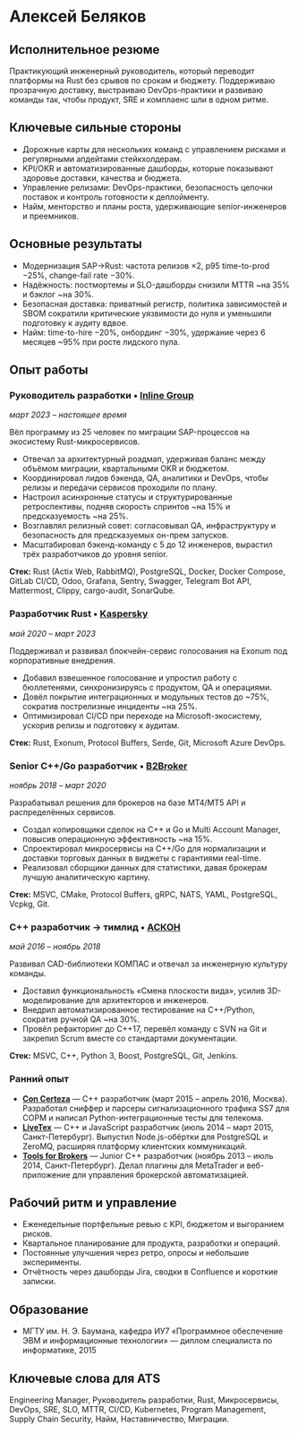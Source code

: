 # Алексей Беляков

## Исполнительное резюме
Практикующий инженерный руководитель, который переводит платформы на Rust без срывов по срокам и бюджету. Поддерживаю прозрачную доставку, выстраиваю DevOps-практики и развиваю команды так, чтобы продукт, SRE и комплаенс шли в одном ритме.

## Ключевые сильные стороны
- Дорожные карты для нескольких команд с управлением рисками и регулярными апдейтами стейкхолдерам.
- KPI/OKR и автоматизированные дашборды, которые показывают здоровье доставки, качества и бюджета.
- Управление релизами: DevOps-практики, безопасность цепочки поставок и контроль готовности к деплойменту.
- Найм, менторство и планы роста, удерживающие senior-инженеров и преемников.

## Основные результаты
- Модернизация SAP→Rust: частота релизов ×2, p95 time-to-prod −25%, change-fail rate −30%.
- Надёжность: постмортемы и SLO-дашборды снизили MTTR ~на 35% и бэклог ~на 30%.
- Безопасная доставка: приватный регистр, политика зависимостей и SBOM сократили критические уязвимости до нуля и уменьшили подготовку к аудиту вдвое.
- Найм: time-to-hire −20%, онбординг −30%, удержание через 6 месяцев ~95% при росте лидского пула.

## Опыт работы

### Руководитель разработки • [Inline Group](https://www.inlinegroup.ru/)
*март 2023 – настоящее время*

Вёл программу из 25 человек по миграции SAP-процессов на экосистему Rust-микросервисов.
- Отвечал за архитектурный роадмап, удерживая баланс между объёмом миграции, квартальными OKR и бюджетом.
- Координировал лидов бэкенда, QA, аналитики и DevOps, чтобы релизы и передачи сервисов проходили по плану.
- Настроил асинхронные статусы и структурированные ретроспективы, подняв скорость спринтов ~на 15% и предсказуемость ~на 25%.
- Возглавлял релизный совет: согласовывал QA, инфраструктуру и безопасность для предсказуемых он-прем запусков.
- Масштабировал бэкенд-команду с 5 до 12 инженеров, вырастил трёх разработчиков до уровня senior.

**Стек:** Rust (Actix Web, RabbitMQ), PostgreSQL, Docker, Docker Compose, GitLab CI/CD, Odoo, Grafana, Sentry, Swagger, Telegram Bot API, Mattermost, Clippy, cargo-audit, SonarQube.

### Разработчик Rust • [Kaspersky](https://www.kaspersky.com/)
*май 2020 – март 2023*

Поддерживал и развивал блокчейн-сервис голосования на Exonum под корпоративные внедрения.
- Добавил взвешенное голосование и упростил работу с бюллетенями, синхронизируясь с продуктом, QA и операциями.
- Довёл покрытие интеграционных и модульных тестов до ~75%, сократив пострелизные инциденты ~на 25%.
- Оптимизировал CI/CD при переходе на Microsoft-экосистему, ускорив релизы и подготовку к аудитам.

**Стек:** Rust, Exonum, Protocol Buffers, Serde, Git, Microsoft Azure DevOps.

### Senior C++/Go разработчик • [B2Broker](https://b2broker.com/)
*ноябрь 2018 – март 2020*

Разрабатывал решения для брокеров на базе MT4/MT5 API и распределённых сервисов.
- Создал копировщики сделок на C++ и Go и Multi Account Manager, повысив операционную эффективность ~на 15%.
- Спроектировал микросервисы на C++/Go для нормализации и доставки торговых данных в виджеты с гарантиями real-time.
- Реализовал сборщики данных для статистики, давая брокерам лучшую аналитическую картину.

**Стек:** MSVC, CMake, Protocol Buffers, gRPC, NATS, YAML, PostgreSQL, Vcpkg, Git.

### C++ разработчик → тимлид • [АСКОН](https://ascon.ru)
*май 2016 – ноябрь 2018*

Развивал CAD-библиотеки КОМПАС и отвечал за инженерную культуру команды.
- Доставил функциональность «Смена плоскости вида», усилив 3D-моделирование для архитекторов и инженеров.
- Внедрил автоматизированное тестирование на C++/Python, сократив ручной QA ~на 30%.
- Провёл рефакторинг до C++17, перевёл команду с SVN на Git и закрепил Scrum вместе со стандартами документации.

**Стек:** MSVC, C++, Python 3, Boost, PostgreSQL, Git, Jenkins.

### Ранний опыт

- **[Con Certeza](https://concerteza.ru)** — C++ разработчик (март 2015 – апрель 2016, Москва). Разработал сниффер и парсеры сигнализационного трафика SS7 для СОРМ и написал Python-интеграционные тесты для телекома.
- **[LiveTex](https://livetex.ru)** — C++ и JavaScript разработчик (июль 2014 – март 2015, Санкт-Петербург). Выпустил Node.js-обёртки для PostgreSQL и ZeroMQ, расширяя платформу клиентских коммуникаций.
- **[Tools for Brokers](https://t4b.com/)** — Junior C++ разработчик (ноябрь 2013 – июль 2014, Санкт-Петербург). Делал плагины для MetaTrader и веб-приложение для управления брокерской автоматизацией.

## Рабочий ритм и управление
- Еженедельные портфельные ревью с KPI, бюджетом и выгоранием рисков.
- Квартальное планирование для продукта, разработки и операций.
- Постоянные улучшения через ретро, опросы и небольшие эксперименты.
- Отчётность через дашборды Jira, сводки в Confluence и короткие записки.

## Образование
- МГТУ им. Н. Э. Баумана, кафедра ИУ7 «Программное обеспечение ЭВМ и информационные технологии» — диплом специалиста по информатике, 2015

## Ключевые слова для ATS
Engineering Manager, Руководитель разработки, Rust, Микросервисы, DevOps, SRE, SLO, MTTR, CI/CD, Kubernetes, Program Management, Supply Chain Security, Найм, Наставничество, Миграции.
